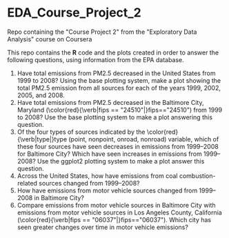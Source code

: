 # EDA_Course_Project_2
Repo containing the "Course Project 2" from the "Exploratory Data 
Analysis" course on Coursera  

This repo contains the **R** code and the plots created in order to 
answer the following questions, using information from the EPA database.  

1. Have total emissions from PM2.5 decreased in the United States from 
1999 to 2008? Using the base plotting system, make a plot showing the total PM2.5 emission from all sources for each of the years 1999, 2002, 
2005, and 2008.
2. Have total emissions from PM2.5 decreased in the Baltimore City, Maryland (\color{red}{\verb|fips == "24510"|}fips=="24510") from 1999 to 
2008? Use the base plotting system to make a plot answering this question.
3. Of the four types of sources indicated by the \color{red}{\verb|type|}type (point, nonpoint, onroad, nonroad) 
variable, which of these four sources have seen decreases in emissions 
from 1999–2008 for Baltimore City? Which have seen increases in emissions from 1999–2008? Use the ggplot2 plotting system to make a plot 
answer this question.
4. Across the United States, how have emissions from coal combustion-related sources changed from 1999–2008?
5. How have emissions from motor vehicle sources changed from 1999–2008 
in Baltimore City?
6. Compare emissions from motor vehicle sources in Baltimore City with emissions from motor vehicle sources in Los Angeles County, California 
(\color{red}{\verb|fips == "06037"|}fips=="06037"). Which city has seen 
greater changes over time in motor vehicle emissions?
